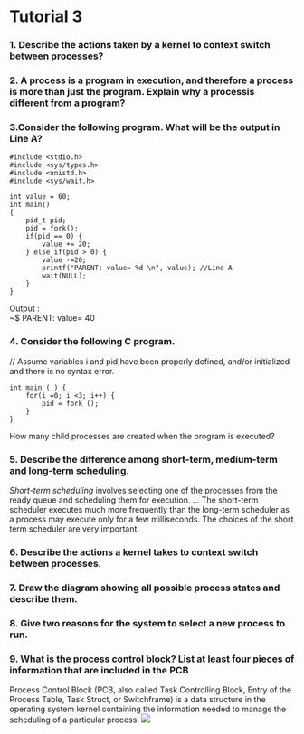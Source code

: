 # Tutorial 3

### 1. Describe the actions taken by a kernel to context switch between processes?

### 2. A process is a program in execution, and therefore a process is more than just the program. Explain why a processis different from a program?

### 3.Consider the following program. What will be the output in Line A?
```
#include <stdio.h> 
#include <sys/types.h> 
#include <unistd.h> 
#include <sys/wait.h>

int value = 60;
int main()
{
    pid_t pid;
    pid = fork();
    if(pid == 0) {
        value += 20;
    } else if(pid > 0) {
        value -=20;
        printf("PARENT: value= %d \n", value); //Line A
        wait(NULL);
    }
}
```
Output :  
~$ PARENT: value= 40

### 4. Consider the following C program.
// Assume variables i and pid,have been properly defined, and/or initialized and there is no syntax error.

```
int main ( ) {
    for(i =0; i <3; i++) { 
        pid = fork (); 
    }
}
```
How many child processes are created when the program is executed?

### 5. Describe the difference among short-term, medium-term and long-term scheduling.

*Short-term scheduling* involves selecting one of the processes from the ready queue and scheduling them for execution. ... The short-term scheduler executes much more frequently than the long-term scheduler as a process may execute only for a few milliseconds. The choices of the short term scheduler are very important.

### 6. Describe the actions a kernel takes to context switch between processes.

### 7. Draw the diagram showing all possible process states and describe them.

### 8. Give two reasons for the system to select a new process to run.

### 9. What is the process control block? List at least four pieces of information that are included in the PCB

Process Control Block (PCB, also called Task Controlling Block, Entry of the Process Table, Task Struct, or Switchframe) is a data structure in the operating system kernel containing the information needed to manage the scheduling of a particular process.
![](https://1.bp.blogspot.com/-DoCFzIcQGDs/VlnGRLw69mI/AAAAAAAAAz0/xxrtrqK39FU/s1600/process%2Blooks%2Bin%2Bmemory.jpg)

